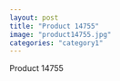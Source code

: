 ```yaml
---
layout: post
title: "Product 14755"
image: "product14755.jpg"
categories: "category1"
---
```

Product 14755
